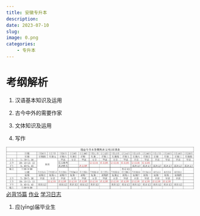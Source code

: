 ```yaml
---
title: 安徽专升本
description: 
date: 2023-07-10	
slug:
image: 0.png
categories:
    - 专升本
---
```

# 考纲解析
1. 汉语基本知识及运用

2. 古今中外的需要作家

3. 文体知识及运用

4. 写作


![作息表](作息表.jpg)
[必背15篇](https://sunzijie.cn/2023/%E5%BF%85%E8%83%8C15%E7%AF%87/)
[作业](https://sunzijie.cn/2023/%E4%BD%9C%E4%B8%9A/)
[学习日志](baidu.com)

1. 应(yīng)届毕业生

